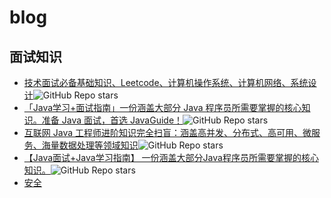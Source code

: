 # blog

## 面试知识
* [技术面试必备基础知识、Leetcode、计算机操作系统、计算机网络、系统设计](https://github.com/CyC2018/CS-Notes)![GitHub Repo stars](https://img.shields.io/github/stars/CyC2018/CS-Notes?style=social)
* [「Java学习+面试指南」一份涵盖大部分 Java 程序员所需要掌握的核心知识。准备 Java 面试，首选 JavaGuide！](https://github.com/Snailclimb/JavaGuide)![GitHub Repo stars](https://img.shields.io/github/stars/Snailclimb/JavaGuide?style=social)
* [互联网 Java 工程师进阶知识完全扫盲：涵盖高并发、分布式、高可用、微服务、海量数据处理等领域知识](https://github.com/doocs/advanced-java)![GitHub Repo stars](https://img.shields.io/github/stars/doocs/advanced-java?style=social)
* [【Java面试+Java学习指南】 一份涵盖大部分Java程序员所需要掌握的核心知识。](https://github.com/AobingJava/JavaFamily)![GitHub Repo stars](https://img.shields.io/github/stars/AobingJava/JavaFamily?style=social)
* [安全](https://github.com/Ascotbe/HackerMind)
